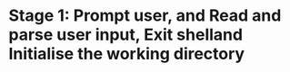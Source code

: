 # Stage 1: Prompt user, and Read and parse user input, Exit shelland Initialise the working directory